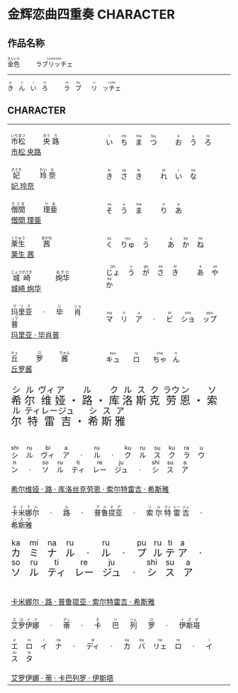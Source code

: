 <style>
    .xi_er_wei-ruby-cn {
        font-size: 24px;
    }
    .xi_er_wei-ruby-cn rt {
        font-size: 0.8em;
    }
    .xi_er_wei-ruby-ja {
        font-size: 16px;
    }
    .xi_er_wei-ruby-ja rt{
        font-size: 0.8em;
    }

    .mi-na ruby {
        font-size: 22px;
    }
    .mi-na ruby rt{
        font-size: 0.8em;
    }
</style>

# 金辉恋曲四重奏 CHARACTER

## 作品名称

<p>
    <ruby>
        <span>金色</span>
        <rp>(</rp>
        <rt>きんいろ</rt>
        <rp>)</rp>
    </ruby>
    <span>&emsp;&emsp;</span>
    <ruby>
        <span>ラブリッチェ</span>
        <rp>(</rp>
        <rt>Loveriche</rt>
        <rp>)</rp>
    </ruby>
</p>

---

<p>
    <ruby>
        <span>き</span>
        <rp>(</rp>
        <rt>ki</rt>
        <rp>)</rp>
    </ruby>
    <span>&nbsp;</span>
    <ruby>
        <span>ん</span>
        <rp>(</rp>
        <rt>n</rt>
        <rp>)</rp>
    </ruby>
    <span>&nbsp;</span>
    <ruby>
        <span>い</span>
        <rp>(</rp>
        <rt>i</rt>
        <rp>)</rp>
    </ruby>
    <span>&nbsp;</span>
    <ruby>
        <span>ろ</span>
        <rp>(</rp>
        <rt>ro</rt>
        <rp>)</rp>
    </ruby>
    <span>&emsp;&emsp;</span>
    <ruby>
        <span>ラ</span>
        <rp>(</rp>
        <rt>ra</rt>
        <rp>)</rp>
    </ruby>
    <span>&nbsp;</span>
    <ruby>
        <span>ブ</span>
        <rp>(</rp>
        <rt>bu</rt>
        <rp>)</rp>
    </ruby>
    <span>&emsp;</span>
    <ruby>
        <span>リ</span>
        <rp>(</rp>
        <rt>ri</rt>
        <rp>)</rp>
    </ruby>
    <span>&nbsp;</span>
    <ruby>
        <span>ッチェ</span>
        <rp>(</rp>
        <rt>cche</rt>
        <rp>)</rp>
    </ruby>
</p>

## CHARACTER

<table>
    <tbody>
        <!-- BEGIN 市松央路 -->
        <tr class="tr">
            <td>
                <br>
                <ruby>
                    <span>市松</span>
                    <rp>(</rp>
                    <rt>いちまつ</rt>
                    <rp>)</rp>
                </ruby>
                <span>&emsp;&emsp;</span>
                <ruby>
                    <span>央</span>
                    <rp>(</rp>
                    <rt>おう</rt>
                    <rp>)</rp>
                </ruby>
                <ruby>
                    <span>路</span>
                    <rp>(</rp>
                    <rt>ろ</rt>
                    <rp>)</rp>
                </ruby>
                <br>
                <a href="https://vndb.org/c64498" target="_blank">市松 央路</a>
                <br>
            </td>
            <td>
                <ruby>
                    い
                    <rp>(</rp>
                    <rt>i</rt>
                    <rp>)</rp>
                </ruby>
                <span>&nbsp;&nbsp;</span>
                <ruby>
                    ち
                    <rp>(</rp>
                    <rt>chi</rt>
                    <rp>)</rp>
                </ruby>
                <span>&nbsp;&nbsp;</span>
                <ruby>
                    ま
                    <rp>(</rp>
                    <rt>ma</rt>
                    <rp>)</rp>
                </ruby>
                <span>&nbsp;&nbsp;</span>
                <ruby>
                    つ
                    <rp>(</rp>
                    <rt>tsu</rt>
                    <rp>)</rp>
                </ruby>
                <span>&emsp;&emsp;</span>
                <ruby>
                    お
                    <rp>(</rp>
                    <rt>o</rt>
                    <rp>)</rp>
                </ruby>
                <span>&nbsp;&nbsp;</span>
                <ruby>
                    う
                    <rp>(</rp>
                    <rt>u</rt>
                    <rp>)</rp>
                </ruby>
                <span>&nbsp;&nbsp;</span>
                <ruby>
                    ろ
                    <rp>(</rp>
                    <rt>ro</rt>
                    <rp>)</rp>
                </ruby>
            </td>
        </tr>
        <!-- END 市松央路 -->
        <!-- BEGIN 妃 玲奈 -->
        <tr class="tr">
            <td>
                <br>
                <ruby>
                    <span>妃</span>
                    <rp>(</rp>
                    <rt>きさき</rt>
                    <rp>)</rp>
                </ruby>
                <span>&emsp;&emsp;&nbsp;</span>
                <ruby>
                    <span>玲</span>
                    <rp>(</rp>
                    <rt>れい</rt>
                    <rp>)</rp>
                </ruby>
                <ruby>
                    <span>奈</span>
                    <rp>(</rp>
                    <rt>な</rt>
                    <rp>)</rp>
                </ruby>
                <br>
                <a href="http://sagaplanets.product.co.jp/works/kinkoi/chara02.html" target="_blank">妃 玲奈</a>
                <br>
            </td>
            <td>
                <ruby>
                    き
                    <rp>(</rp>
                    <rt>ki</rt>
                    <rp>)</rp>
                </ruby>
                <span>&nbsp;&nbsp;</span>
                <ruby>
                    さ
                    <rp>(</rp>
                    <rt>sa</rt>
                    <rp>)</rp>
                </ruby>
                <span>&nbsp;&nbsp;</span>
                <ruby>
                    き
                    <rp>(</rp>
                    <rt>ki</rt>
                    <rp>)</rp>
                </ruby>
                <span>&emsp;&emsp;</span>
                <ruby>
                    れ
                    <rp>(</rp>
                    <rt>re</rt>
                    <rp>)</rp>
                </ruby>
                <span>&nbsp;&nbsp;</span>
                <ruby>
                    い
                    <rp>(</rp>
                    <rt>i</rt>
                    <rp>)</rp>
                </ruby>
                <span>&nbsp;&nbsp;</span>
                <ruby>
                    な
                    <rp>(</rp>
                    <rt>na</rt>
                    <rp>)</rp>
                </ruby>
            </td>
        </tr>
        <!-- END 妃 玲奈 -->
        <!-- BEGIN 僧間 理亜 -->
        <tr class="tr">
            <td>
                <br>
                <ruby>
                    <span>僧間</span>
                    <rp>(</rp>
                    <rt>そうま</rt>
                    <rp>)</rp>
                </ruby>
                <span>&emsp;&emsp;</span>
                <ruby>
                    <span>理亜</span>
                    <rp>(</rp>
                    <rt>りあ</rt>
                    <rp>)</rp>
                </ruby>
                <br>
                <a href="http://sagaplanets.product.co.jp/works/kinkoi/chara04.html" target="_blank">僧間 理亜</a>
                <br>
            </td>
            <td>
                <ruby>
                    そ
                    <rp>(</rp>
                    <rt>so</rt>
                    <rp>)</rp>
                </ruby>
                <span>&nbsp;&nbsp;</span>
                <ruby>
                    う
                    <rp>(</rp>
                    <rt>u</rt>
                    <rp>)</rp>
                </ruby>
                <span>&nbsp;&nbsp;</span>
                <ruby>
                    ま
                    <rp>(</rp>
                    <rt>ma</rt>
                    <rp>)</rp>
                </ruby>
                <span>&emsp;&emsp;</span>
                <ruby>
                    り
                    <rp>(</rp>
                    <rt>ri</rt>
                    <rp>)</rp>
                </ruby>
                <span>&nbsp;&nbsp;</span>
                <ruby>
                    あ
                    <rp>(</rp>
                    <rt>a</rt>
                    <rp>)</rp>
                </ruby>
            </td>
        </tr>
        <!-- END 僧間 理亜 -->
        <!-- BEGIN 栗生 茜 -->
        <tr class="tr">
            <td>
                <br>
                <ruby>
                    <span>栗生</span>
                    <rp>(</rp>
                    <rt>くりゅう</rt>
                    <rp>)</rp>
                </ruby>
                <span>&emsp;&emsp;</span>
                <ruby>
                    <span>茜</span>
                    <rp>(</rp>
                    <rt>あかね</rt>
                    <rp>)</rp>
                </ruby>
                <br>
                <a href="http://sagaplanets.product.co.jp/works/kinkoi/chara05.html" target="_blank">栗生 茜</a>
                <br>
            </td>
            <td>
                <ruby>
                    く
                    <rp>(</rp>
                    <rt>ku</rt>
                    <rp>)</rp>
                </ruby>
                <span>&nbsp;&nbsp;</span>
                <ruby>
                    りゅ
                    <rp>(</rp>
                    <rt>ryu</rt>
                    <rp>)</rp>
                </ruby>
                <span>&nbsp;&nbsp;</span>
                <ruby>
                    う
                    <rp>(</rp>
                    <rt>u</rt>
                    <rp>)</rp>
                </ruby>
                <span>&emsp;&emsp;</span>
                <ruby>
                    あ
                    <rp>(</rp>
                    <rt>a</rt>
                    <rp>)</rp>
                </ruby>
                <span>&nbsp;&nbsp;</span>
                <ruby>
                    か
                    <rp>(</rp>
                    <rt>ka</rt>
                    <rp>)</rp>
                </ruby>
                <span>&nbsp;&nbsp;</span>
                <ruby>
                    ね
                    <rp>(</rp>
                    <rt>ne</rt>
                    <rp>)</rp>
                </ruby>
            </td>
        </tr>
        <!-- END 栗生 茜 -->
        <!-- BEGIN 城崎 绚华 -->
        <tr class="tr">
            <td>
                <br>
                <ruby>
                    <span>城崎</span>
                    <rp>(</rp>
                    <rt>じょうがさき</rt>
                    <rp>)</rp>
                </ruby>
                <span>&emsp;&emsp;&emsp;</span>
                <ruby>
                    <span>绚华</span>
                    <rp>(</rp>
                    <rt>あやか</rt>
                    <rp>)</rp>
                </ruby>
                <br>
                <a href="http://sagaplanets.product.co.jp/works/kinkoi/chara07.html" target="_blank">城崎 绚华</a>
                <br>
            </td>
            <td>
                <ruby>
                    じょ
                    <rp>(</rp>
                    <rt>jyo</rt>
                    <rp>)</rp>
                </ruby>
                <span>&nbsp;&nbsp;</span>
                <ruby>
                    う
                    <rp>(</rp>
                    <rt>u</rt>
                    <rp>)</rp>
                </ruby>
                <span>&nbsp;&nbsp;</span>
                <ruby>
                    が
                    <rp>(</rp>
                    <rt>ga</rt>
                    <rp>)</rp>
                </ruby>
                <span>&nbsp;&nbsp;</span>
                <ruby>
                    さ
                    <rp>(</rp>
                    <rt>sa</rt>
                    <rp>)</rp>
                </ruby>
                <span>&nbsp;&nbsp;</span>
                <ruby>
                    き
                    <rp>(</rp>
                    <rt>ki</rt>
                    <rp>)</rp>
                </ruby>
                <span>&emsp;&emsp;</span>
                <ruby>
                    あ
                    <rp>(</rp>
                    <rt>a</rt>
                    <rp>)</rp>
                </ruby>
                <span>&nbsp;&nbsp;</span>
                <ruby>
                    や
                    <rp>(</rp>
                    <rt>ya</rt>
                    <rp>)</rp>
                </ruby>
                <span>&nbsp;&nbsp;</span>
                <ruby>
                    か
                    <rp>(</rp>
                    <rt>ka</rt>
                    <rp>)</rp>
                </ruby>
            </td>
        </tr>
        <!-- END 城崎 绚华 -->
        <!-- BEGIN 玛里亚·毕肖普 -->
        <tr class="tr">
            <td>
                <br>
                <ruby>
                    <span>玛里亚</span>
                    <rp>(</rp>
                    <rt>マリア</rt>
                    <rp>)</rp>
                </ruby>
                <span>&emsp;</span>
                <ruby>
                    <span>·</span>
                </ruby>
                <span>&emsp;</span>
                <ruby>
                    <span>毕</span>
                    <rp>(</rp>
                    <rt>ビ</rt>
                    <rp>)</rp>
                </ruby>
                <span>&emsp;</span>
                <ruby>
                    <span>肖</span>
                    <rp>(</rp>
                    <rt>ショ</rt>
                    <rp>)</rp>
                </ruby>
                <span>&emsp;</span>
                <ruby>
                    <span>普</span>
                    <rp>(</rp>
                    <rt>ップ</rt>
                    <rp>)</rp>
                </ruby>
                <br>
                <a href="http://sagaplanets.product.co.jp/works/kinkoi/chara08.html" target="_blank">玛里亚 · 毕肖普</a>
                <br>
            </td>
            <td>
                <ruby>
                    マ
                    <rp>(</rp>
                    <rt>ma</rt>
                    <rp>)</rp>
                </ruby>
                <span>&nbsp;&nbsp;</span>
                <ruby>
                    リ
                    <rp>(</rp>
                    <rt>ri</rt>
                    <rp>)</rp>
                </ruby>
                <span>&nbsp;&nbsp;</span>
                <ruby>
                    ア
                    <rp>(</rp>
                    <rt>a</rt>
                    <rp>)</rp>
                </ruby>
                <span>&emsp;</span>
                <ruby>
                    <span>·</span>
                </ruby>
                <span>&emsp;</span>
                <ruby>
                    ビ
                    <rp>(</rp>
                    <rt>bi</rt>
                    <rp>)</rp>
                </ruby>
                <span>&nbsp;&nbsp;</span>
                <ruby>
                    ショ
                    <rp>(</rp>
                    <rt>sho</rt>
                    <rp>)</rp>
                </ruby>
                <span>&nbsp;&nbsp;</span>
                <ruby>
                    ップ
                    <rp>(</rp>
                    <rt>ppu</rt>
                    <rp>)</rp>
                </ruby>
            </td>
        </tr>
        <!-- END 玛里亚·毕肖普 -->
        <!-- BEGIN 丘罗酱 -->
        <tr class="tr">
            <td>
                <br>
                <ruby>
                    <span>丘</span>
                    <rp>(</rp>
                    <rt>キュ</rt>
                    <rp>)</rp>
                </ruby>
                <span>&emsp;&emsp;</span>
                <ruby>
                    <span>罗</span>
                    <rp>(</rp>
                    <rt>ロ</rt>
                    <rp>)</rp>
                </ruby>
                <span>&emsp;&emsp;</span>
                <ruby>
                    <span>酱</span>
                    <rp>(</rp>
                    <rt>ちゃん</rt>
                    <rp>)</rp>
                </ruby>
                <br>
                <a href="http://sagaplanets.product.co.jp/works/kinkoi/chara09.html" target="_blank">丘罗酱</a>
                <br>
            </td>
            <td>
                <ruby>
                    キュ
                    <rp>(</rp>
                    <rt>kyu</rt>
                    <rp>)</rp>
                </ruby>
                <span>&emsp;&nbsp;</span>
                <ruby>
                    ロ
                    <rp>(</rp>
                    <rt>ro</rt>
                    <rp>)</rp>
                </ruby>
                <span>&emsp;&nbsp;</span>
                <ruby>
                    ちゃ
                    <rp>(</rp>
                    <rt>cha</rt>
                    <rp>)</rp>
                </ruby>
                <span>&nbsp;</span>
                <ruby>
                    ん
                    <rp>(</rp>
                    <rt>n</rt>
                    <rp>)</rp>
                </ruby>
            </td>
        </tr>
        <!-- END 丘罗酱 -->
        <!-- BEGIN 希尔维娅 -->
        <tr class="tr">
            <td colspan="2">
                <br>
                <div class="xi_er_wei-ruby-cn">
                    <ruby>
                        <span>希</span>
                        <rp>(</rp>
                        <rt>シ</rt>
                        <rp>)</rp>
                    </ruby>
                    <ruby>
                        <span>尔</span>
                        <rp>(</rp>
                        <rt>ル</rt>
                        <rp>)</rp>
                    </ruby>
                    <ruby>
                        <span>维</span>
                        <rp>(</rp>
                        <rt>ヴィ</rt>
                        <rp>)</rp>
                    </ruby>
                    <ruby>
                        <span>娅</span>
                        <rp>(</rp>
                        <rt>ア</rt>
                        <rp>)</rp>
                    </ruby>
                    <ruby>
                        <span>・</span>
                    </ruby>
                    <ruby>
                        <span>路</span>
                        <rp>(</rp>
                        <rt>ル</rt>
                        <rp>)</rp>
                    </ruby>
                    <ruby>
                        <span>・</span>
                    </ruby>
                    <ruby>
                        <span>库</span>
                        <rp>(</rp>
                        <rt>ク</rt>
                        <rp>)</rp>
                    </ruby>
                    <ruby>
                        <span>洛</span>
                        <rp>(</rp>
                        <rt>ル</rt>
                        <rp>)</rp>
                    </ruby>
                    <ruby>
                        <span>斯</span>
                        <rp>(</rp>
                        <rt>ス</rt>
                        <rp>)</rp>
                    </ruby>
                    <ruby>
                        <span>克</span>
                        <rp>(</rp>
                        <rt>ク</rt>
                        <rp>)</rp>
                    </ruby>
                    <ruby>
                        <span>劳</span>
                        <rp>(</rp>
                        <rt>ラウ</rt>
                        <rp>)</rp>
                    </ruby>
                    <ruby>
                        <span>恩</span>
                        <rp>(</rp>
                        <rt>ン</rt>
                        <rp>)</rp>
                    </ruby>
                    <ruby>
                        <span>・</span>
                    </ruby>
                    <ruby>
                        <span>索</span>
                        <rp>(</rp>
                        <rt>ソ</rt>
                        <rp>)</rp>
                    </ruby>
                    <ruby>
                        <span>尔</span>
                        <rp>(</rp>
                        <rt>ル</rt>
                        <rp>)</rp>
                    </ruby>
                    <ruby>
                        <span>特</span>
                        <rp>(</rp>
                        <rt>ティ</rt>
                        <rp>)</rp>
                    </ruby>
                    <ruby>
                        <span>雷</span>
                        <rp>(</rp>
                        <rt>レー</rt>
                        <rp>)</rp>
                    </ruby>
                    <ruby>
                        <span>吉</span>
                        <rp>(</rp>
                        <rt>ジュ</rt>
                        <rp>)</rp>
                    </ruby>
                    <ruby>
                        <span>・</span>
                    </ruby>
                    <ruby>
                        <span>希</span>
                        <rp>(</rp>
                        <rt>シ</rt>
                        <rp>)</rp>
                    </ruby>
                    <ruby>
                        <span>斯</span>
                        <rp>(</rp>
                        <rt>ス</rt>
                        <rp>)</rp>
                    </ruby>
                    <ruby>
                        <span>雅</span>
                        <rp>(</rp>
                        <rt>ア</rt>
                        <rp>)</rp>
                    </ruby>
                </div>
                <br><br>
                <ruby class="xi_er_wei-ruby-ja">
                    シ
                    <rp>(</rp>
                    <rt>shi</rt>
                    <rp>)</rp>
                </ruby>
                <span>&nbsp;&nbsp;</span>
                <ruby class="xi_er_wei-ruby-ja">
                    ル
                    <rp>(</rp>
                    <rt>ru</rt>
                    <rp>)</rp>
                </ruby>
                <span>&nbsp;&nbsp;</span>
                <ruby class="xi_er_wei-ruby-ja">
                    ヴィ
                    <rp>(</rp>
                    <rt>bi</rt>
                    <rp>)</rp>
                </ruby>
                <span>&nbsp;&nbsp;</span>
                <ruby class="xi_er_wei-ruby-ja">
                    ア
                    <rp>(</rp>
                    <rt>a</rt>
                    <rp>)</rp>
                </ruby>
                <span>&emsp;</span>
                <ruby>
                    <span>·</span>
                </ruby>
                <span>&emsp;</span>
                <ruby class="xi_er_wei-ruby-ja">
                    ル
                    <rp>(</rp>
                    <rt>ru</rt>
                    <rp>)</rp>
                </ruby>
                <span>&emsp;</span>
                <ruby>
                    <span>·</span>
                </ruby>
                <span>&emsp;</span>
                <ruby class="xi_er_wei-ruby-ja">
                    ク
                    <rp>(</rp>
                    <rt>ku</rt>
                    <rp>)</rp>
                </ruby>
                <span>&nbsp;&nbsp;</span>
                <ruby class="xi_er_wei-ruby-ja">
                    ル
                    <rp>(</rp>
                    <rt>ru</rt>
                    <rp>)</rp>
                </ruby>
                <span>&nbsp;&nbsp;</span>
                <ruby class="xi_er_wei-ruby-ja">
                    ス
                    <rp>(</rp>
                    <rt>su</rt>
                    <rp>)</rp>
                </ruby>
                <span>&nbsp;&nbsp;</span>
                <ruby class="xi_er_wei-ruby-ja">
                    ク
                    <rp>(</rp>
                    <rt>ku</rt>
                    <rp>)</rp>
                </ruby>
                <span>&nbsp;&nbsp;</span>
                <ruby class="xi_er_wei-ruby-ja">
                    ラ
                    <rp>(</rp>
                    <rt>ra</rt>
                    <rp>)</rp>
                </ruby>
                <span>&nbsp;&nbsp;</span>
                <ruby class="xi_er_wei-ruby-ja">
                    ウ
                    <rp>(</rp>
                    <rt>u</rt>
                    <rp>)</rp>
                </ruby>
                <span>&nbsp;&nbsp;</span>
                <ruby class="xi_er_wei-ruby-ja">
                    ン
                    <rp>(</rp>
                    <rt>n</rt>
                    <rp>)</rp>
                </ruby>
                <span>&emsp;</span>
                <ruby>
                    <span>·</span>
                </ruby>
                <span>&emsp;</span>
                <ruby class="xi_er_wei-ruby-ja">
                    ソ
                    <rp>(</rp>
                    <rt>so</rt>
                    <rp>)</rp>
                </ruby>
                <span>&nbsp;&nbsp;</span>
                <ruby class="xi_er_wei-ruby-ja">
                    ル
                    <rp>(</rp>
                    <rt>ru</rt>
                    <rp>)</rp>
                </ruby>
                <span>&nbsp;&nbsp;</span>
                <ruby class="xi_er_wei-ruby-ja">
                    ティ
                    <rp>(</rp>
                    <rt>ti</rt>
                    <rp>)</rp>
                </ruby>
                <span>&nbsp;&nbsp;</span>
                <ruby class="xi_er_wei-ruby-ja">
                    レー
                    <rp>(</rp>
                    <rt>re</rt>
                    <rp>)</rp>
                </ruby>
                <span>&nbsp;&nbsp;</span>
                <ruby class="xi_er_wei-ruby-ja">
                    ジュ
                    <rp>(</rp>
                    <rt>ju</rt>
                    <rp>)</rp>
                </ruby>
                <span>&emsp;</span>
                <ruby>
                    <span>·</span>
                </ruby>
                <span>&emsp;</span>
                <ruby class="xi_er_wei-ruby-ja">
                    シ
                    <rp>(</rp>
                    <rt>shi</rt>
                    <rp>)</rp>
                </ruby>
                <span>&nbsp;&nbsp;</span>
                <ruby class="xi_er_wei-ruby-ja">
                    ス
                    <rp>(</rp>
                    <rt>su</rt>
                    <rp>)</rp>
                </ruby>
                <span>&nbsp;&nbsp;</span>
                <ruby class="xi_er_wei-ruby-ja">
                    ア
                    <rp>(</rp>
                    <rt>a</rt>
                    <rp>)</rp>
                </ruby>
                <br><br>
                <a href="http://sagaplanets.product.co.jp/works/kinkoi/chara01.html" target="_blank">希尔维娅 · 路 · 库洛丝克劳恩 · 索尔特雷吉 · 希斯雅</a>
                <br>
            </td>
        </tr>
        <!-- END 希尔维娅 -->
        <!-- BEGIN 米娜 -->
        <tr class="tr">
            <td colspan="2">
                <br>
                <ruby>
                    <span>卡米娜尔</span>
                    <rp>(</rp>
                    <rt>カミナル</rt>
                    <rp>)</rp>
                </ruby>
                <span>&emsp;</span>
                <ruby>
                    <span>·</span>
                </ruby>
                <span>&emsp;</span>
                <ruby>
                    <span>路</span>
                    <rp>(</rp>
                    <rt>ル</rt>
                    <rp>)</rp>
                </ruby>
                <span>&emsp;</span>
                <ruby>
                    <span>·</span>
                </ruby>
                <span>&emsp;</span>
                <ruby>
                    <span>普鲁提亚</span>
                    <rp>(</rp>
                    <rt>プルテア</rt>
                    <rp>)</rp>
                </ruby>
                <span>&emsp;</span>
                <ruby>
                    <span>·</span>
                </ruby>
                <span>&emsp;</span>
                <ruby>
                    <span>索</span>
                    <rp>(</rp>
                    <rt>ソ</rt>
                    <rp>)</rp>
                </ruby>
                <ruby>
                    <span>尔</span>
                    <rp>(</rp>
                    <rt>ル</rt>
                    <rp>)</rp>
                </ruby>
                <ruby>
                    <span>特</span>
                    <rp>(</rp>
                    <rt>ティ</rt>
                    <rp>)</rp>
                </ruby>
                <ruby>
                    <span>雷</span>
                    <rp>(</rp>
                    <rt>レー</rt>
                    <rp>)</rp>
                </ruby>
                <ruby>
                    <span>吉</span>
                    <rp>(</rp>
                    <rt>ジュ</rt>
                    <rp>)</rp>
                </ruby>
                <span>&emsp;</span>
                <ruby>
                    <span>·</span>
                </ruby>
                <span>&emsp;</span>
                <ruby>
                    <span>希斯雅</span>
                    <rp>(</rp>
                    <rt>シスア</rt>
                    <rp>)</rp>
                </ruby>
                <br><br>
                <!-- BEGIN 米娜日文罗马音 -->
                <div class="mi-na">
                    <ruby>
                        カ
                        <rp>(</rp>
                        <rt>ka</rt>
                        <rp>)</rp>
                    </ruby>
                    <span>&nbsp;&nbsp;</span>
                    <ruby>
                        ミ
                        <rp>(</rp>
                        <rt>mi</rt>
                        <rp>)</rp>
                    </ruby>
                    <span>&nbsp;&nbsp;</span>
                    <ruby>
                        ナ
                        <rp>(</rp>
                        <rt>na</rt>
                        <rp>)</rp>
                    </ruby>
                    <span>&nbsp;&nbsp;</span>
                    <ruby>
                        ル
                        <rp>(</rp>
                        <rt>ru</rt>
                        <rp>)</rp>
                    </ruby>
                    <span>&emsp;</span>
                    <ruby>
                        <span>·</span>
                    </ruby>
                    <span>&emsp;</span>
                    <ruby>
                        ル
                        <rp>(</rp>
                        <rt>ru</rt>
                        <rp>)</rp>
                    </ruby>
                    <span>&emsp;</span>
                    <ruby>
                        <span>·</span>
                    </ruby>
                    <span>&emsp;</span>
                    <ruby>
                        プ
                        <rp>(</rp>
                        <rt>pu</rt>
                        <rp>)</rp>
                    </ruby>
                    <span>&nbsp;</span>
                    <ruby>
                        ル
                        <rp>(</rp>
                        <rt>ru</rt>
                        <rp>)</rp>
                    </ruby>
                    <ruby>
                        テ
                        <rp>(</rp>
                        <rt>ti</rt>
                        <rp>)</rp>
                    </ruby>
                    <ruby>
                        ア
                        <rp>(</rp>
                        <rt>a</rt>
                        <rp>)</rp>
                    </ruby>
                    <span>&emsp;</span>
                    <ruby>
                        <span>·</span>
                    </ruby>
                    <span>&emsp;</span>
                    <ruby>
                        ソ
                        <rp>(</rp>
                        <rt>so</rt>
                        <rp>)</rp>
                    </ruby>
                    <span>&nbsp;&nbsp;</span>
                    <ruby>
                        ル
                        <rp>(</rp>
                        <rt>ru</rt>
                        <rp>)</rp>
                    </ruby>
                    <span>&nbsp;&nbsp;</span>
                    <ruby>
                        ティ
                        <rp>(</rp>
                        <rt>ti</rt>
                        <rp>)</rp>
                    </ruby>
                    <span>&nbsp;&nbsp;</span>
                    <ruby>
                        レー
                        <rp>(</rp>
                        <rt>re</rt>
                        <rp>)</rp>
                    </ruby>
                    <span>&nbsp;&nbsp;</span>
                    <ruby>
                        ジュ
                        <rp>(</rp>
                        <rt>ju</rt>
                        <rp>)</rp>
                    </ruby>
                    <span>&emsp;</span>
                    <ruby>
                        <span>·</span>
                    </ruby>
                    <span>&emsp;</span>
                    <ruby>
                        シ
                        <rp>(</rp>
                        <rt>shi</rt>
                        <rp>)</rp>
                    </ruby>
                    <span>&nbsp;&nbsp;</span>
                    <ruby>
                        ス
                        <rp>(</rp>
                        <rt>su</rt>
                        <rp>)</rp>
                    </ruby>
                    <span>&nbsp;&nbsp;</span>
                    <ruby>
                        ア
                        <rp>(</rp>
                        <rt>a</rt>
                        <rp>)</rp>
                    </ruby>
                </div>
                <!-- END 米娜日文罗马音 -->
                <br><br>
                <a href="http://sagaplanets.product.co.jp/works/kinkoi/chara06.html" target="_blank">卡米娜尔 · 路 · 普鲁提亚 · 索尔特雷吉 · 希斯雅</a>
                <br>
            </td>
        </tr>
        <!-- END 米娜 -->
        <!-- BEGIN 艾尔 -->
        <tr class="tr">
            <td colspan="2">
                <br>
                <ruby>
                    <span>艾罗伊娜</span>
                    <rp>(</rp>
                    <rt>エロイナ</rt>
                    <rp>)</rp>
                </ruby>
                <span>&emsp;</span>
                <ruby>
                    <span>·</span>
                </ruby>
                <span>&emsp;</span>
                <ruby>
                    <span>蒂</span>
                    <rp>(</rp>
                    <rt>ディ</rt>
                    <rp>)</rp>
                </ruby>
                <span>&emsp;</span>
                <ruby>
                    <span>·</span>
                </ruby>
                <span>&emsp;</span>
                <ruby>
                    <span>卡</span>
                    <rp>(</rp>
                    <rt>カ</rt>
                    <rp>)</rp>
                </ruby>
                <span>&emsp;</span>
                <ruby>
                    <span>巴</span>
                    <rp>(</rp>
                    <rt>バ</rt>
                    <rp>)</rp>
                </ruby>
                <span>&emsp;</span>
                <ruby>
                    <span>列</span>
                    <rp>(</rp>
                    <rt>リェ</rt>
                    <rp>)</rp>
                </ruby>
                <span>&emsp;</span>
                <ruby>
                    <span>罗</span>
                    <rp>(</rp>
                    <rt>ロ</rt>
                    <rp>)</rp>
                </ruby>
                <span>&emsp;</span>
                <ruby>
                    <span>·</span>
                </ruby>
                <span>&emsp;</span>
                <ruby>
                    <span>伊斯塔</span>
                    <rp>(</rp>
                    <rt>イスタ</rt>
                    <rp>)</rp>
                </ruby>
                <br><br>
                <ruby>
                    エ
                    <rp>(</rp>
                    <rt>e</rt>
                    <rp>)</rp>
                </ruby>
                <span>&nbsp;&nbsp;</span>
                <ruby>
                    ロ
                    <rp>(</rp>
                    <rt>ro</rt>
                    <rp>)</rp>
                </ruby>
                <span>&nbsp;&nbsp;</span>
                <ruby>
                    イ
                    <rp>(</rp>
                    <rt>i</rt>
                    <rp>)</rp>
                </ruby>
                <span>&nbsp;&nbsp;</span>
                <ruby>
                    ナ
                    <rp>(</rp>
                    <rt>na</rt>
                    <rp>)</rp>
                </ruby>
                <span>&emsp;</span>
                <ruby>
                    <span>·</span>
                </ruby>
                <span>&emsp;</span>
                <ruby>
                    ディ
                    <rp>(</rp>
                    <rt>di</rt>
                    <rp>)</rp>
                </ruby>
                <span>&emsp;</span>
                <ruby>
                    <span>·</span>
                </ruby>
                <span>&emsp;</span>
                <ruby>
                    カ
                    <rp>(</rp>
                    <rt>ka</rt>
                    <rp>)</rp>
                </ruby>
                <span>&nbsp;&nbsp;</span>
                <ruby>
                    バ
                    <rp>(</rp>
                    <rt>ba</rt>
                    <rp>)</rp>
                </ruby>
                <span>&nbsp;&nbsp;</span>
                <ruby>
                    リェ
                    <rp>(</rp>
                    <rt>rie</rt>
                    <rp>)</rp>
                </ruby>
                <span>&nbsp;&nbsp;</span>
                <ruby>
                    ロ
                    <rp>(</rp>
                    <rt>ro</rt>
                    <rp>)</rp>
                </ruby>
                <span>&emsp;</span>
                <ruby>
                    <span>·</span>
                </ruby>
                <span>&emsp;</span>
                <ruby>
                    イ
                    <rp>(</rp>
                    <rt>i</rt>
                    <rp>)</rp>
                </ruby>
                <span>&nbsp;&nbsp;</span>
                <ruby>
                    ス
                    <rp>(</rp>
                    <rt>su</rt>
                    <rp>)</rp>
                </ruby>
                <span>&nbsp;&nbsp;</span>
                <ruby>
                    タ
                    <rp>(</rp>
                    <rt>ta</rt>
                    <rp>)</rp>
                </ruby>
                <br><br>
                <a href="http://sagaplanets.product.co.jp/works/kinkoi/chara03.html" target="_blank">艾罗伊娜 · 蒂 · 卡巴列罗 · 伊斯塔</a>
                <br>
            </td>
        </tr>
        <!-- END 艾尔 -->
    </tbody>
</table>
